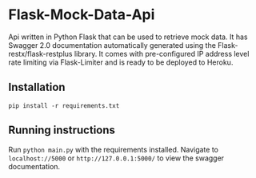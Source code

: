# Flask-Mock-Data-Api
Api written in Python Flask that can be used to retrieve mock data. 
It has Swagger 2.0 documentation automatically generated using the Flask-restx/flask-restplus library.
It comes with pre-configured IP address level rate limiting via Flask-Limiter and is ready to be deployed to Heroku.

## Installation
`pip install -r requirements.txt`

## Running instructions
Run `python main.py` with the requirements installed.
Navigate to `localhost://5000` or `http://127.0.0.1:5000/`
to view the swagger documentation.